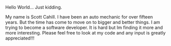 Hello World... Just kidding.

My name is Scott Cahill.  I have been an auto mechanic for over fifteen years.
But the time has come to move on to bigger and better things.  I am trying to 
become a software developer.  It is hard but Im finding it more and more interesting.
Please feel free to look at my code and any input is greatly appreciated!!!
